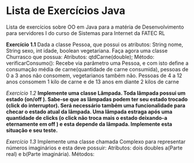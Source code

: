 # Lista de Exercícios Java
Lista de exercícios sobre OO em Java para a matéria de Desenvolvimento para servidores I do curso de Sistemas para Internet da FATEC RL



**Exercício 1.1**
Dada a classe Pessoa, que possui os atributos: String
nome, String sexo, int idade, boolean vegetariana. Faça agora uma
classe Churrasco que possua:
Atributos: qtdCarne(double);
Método: verificarConsumo(): Recebe via parâmetro uma Pessoa, e com
isto define a consumação média de carne(quantidade de carne consumida), pessoas de 0 a 3 anos não consomem, vegetarianos também não.
Pessoas de 4 a 12 anos consomem 1 kilo de carne e de 13 anos em diante 2 kilos de carne


*Exercício 1.2*
**Implemente uma classe Lâmpada. Toda lâmpada possui um estado (on/off ). Sabe-se que as lâmpadas podem ter seu estado
trocado (click do interruptor). Será necessário também uma funcionalidade para checar o estado atual da lâmpada. Uma lâmpada estraga após
uma quantidade de clicks (o click não troca mais o estado deixando-a
eternamente em off ) e esta depende da lâmpada. Implemente esta situação e seu teste.**


*Exercício 1.3*
Implemente uma classe chamada Complexo para representar números imaginários e esta deve possuir:
Atributos: dois doubles a(Parte real) e b(Parte imaginária).
Métodos:
